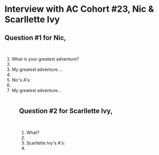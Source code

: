 # Interview with AC Cohort #23, Nic & Scarllette Ivy

## Question #1 for Nic, <br>
<br>
<ol>
  <li>What is your greatest adventure?<li/> 
  <li>My greatest adventure....<li/>
  <li>Nic's A's:<li/>
  <li>My greatest adventure...
<ol/><br>

## Question #2 for Scarllette Ivy,<br>
<br>
<ol>
  <li>What?<li/>
  <li>Scarllette Ivy's A's:<li/>
<ol> <ol/>
<ol/><br>

